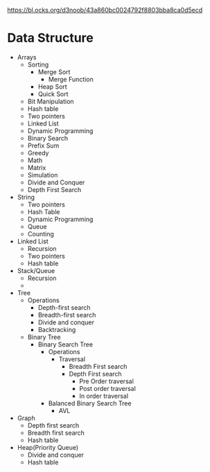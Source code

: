 https://bl.ocks.org/d3noob/43a860bc0024792f8803bba8ca0d5ecd

# Data Structure 
* Arrays
    * Sorting
        * Merge Sort
            * Merge Function
        * Heap Sort
        * Quick Sort
    * Bit Manipulation
    * Hash table
    * Two pointers
    * Linked List
    * Dynamic Programming
    * Binary Search
    * Prefix Sum
    * Greedy
    * Math
    * Matrix
    * Simulation
    * Divide and Conquer
    * Depth First Search
* String
    * Two pointers
    * Hash Table
    * Dynamic Programming
    * Queue
    * Counting
* Linked List
    * Recursion
    * Two pointers
    * Hash table
* Stack/Queue
    * Recursion
    * 
* Tree
    * Operations
        * Depth-first search
        * Breadth-first search 
        * Divide and conquer
        * Backtracking
    * Binary Tree
        * Binary Search Tree
            * Operations
                * Traversal
                    * Breadth First search
                    * Depth First search
                        * Pre Order traversal
                        * Post order traversal
                        * In order traversal
            * Balanced Binary Search Tree
                * AVL
* Graph
    * Depth first search
    * Breadth first search
    * Hash table
* Heap(Priority Queue)
    * Divide and conquer
    * Hash table
